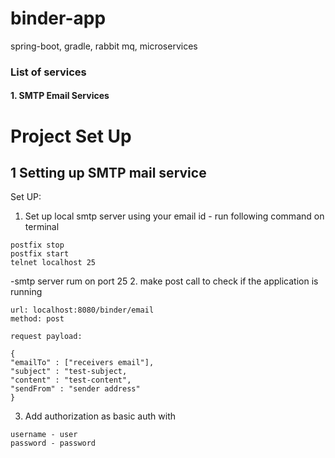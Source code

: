 # binder-app
spring-boot, gradle, rabbit mq, microservices

### List of services
#### 1. SMTP Email Services

# Project Set Up

## 1 Setting up SMTP mail service 

Set UP:
1. Set up local smtp server using your email id - run following command on terminal 
```
postfix stop
postfix start
telnet localhost 25
```
-smtp server rum on port 25
2. make post call to check if the application is running 
```
url: localhost:8080/binder/email
method: post

request payload:

{
"emailTo" : ["receivers email"],
"subject" : "test-subject,
"content" : "test-content",
"sendFrom" : "sender address"
}
```
3. Add authorization as basic auth with 
```
username - user
password - password
```
